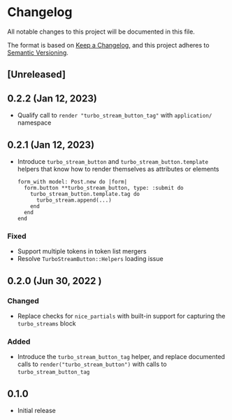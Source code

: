 # Changelog

All notable changes to this project will be documented in this file.

The format is based on [Keep a Changelog](https://keepachangelog.com/en/1.0.0/),
and this project adheres to [Semantic Versioning](https://semver.org/spec/v2.0.0.html).

## [Unreleased]

## 0.2.2 (Jan 12, 2023)

- Qualify call to `render "turbo_stream_button_tag"` with `application/`
  namespace

## 0.2.1 (Jan 12, 2023)

- Introduce `turbo_stream_button` and `turbo_stream_button.template` helpers
  that know how to render themselves as attributes or elements

      form_with model: Post.new do |form|
        form.button **turbo_stream_button, type: :submit do
          turbo_stream_button.template.tag do
            turbo_stream.append(...)
          end
        end
      end

### Fixed

- Support multiple tokens in token list mergers
- Resolve `TurboStreamButton::Helpers` loading issue

## 0.2.0 (Jun 30, 2022 )

### Changed

- Replace checks for `nice_partials` with built-in support for capturing the
  `turbo_streams` block

### Added

- Introduce the `turbo_stream_button_tag` helper, and replace documented calls
  to `render("turbo_stream_button")` with calls to `turbo_stream_button_tag`

## 0.1.0

- Initial release

